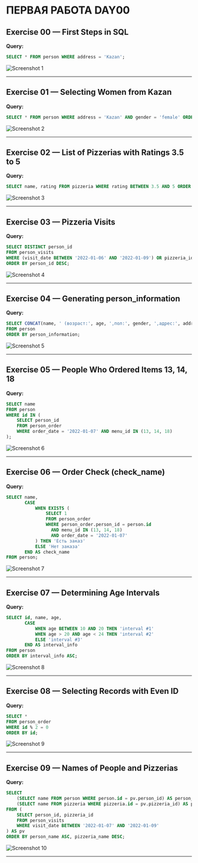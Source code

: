 # ПЕРВАЯ РАБОТА DAY00

## Exercise 00 — First Steps in SQL
**Query:**
```sql
SELECT * FROM person WHERE address = 'Kazan';
```
![Screenshot 1](https://github.com/DenisShestakov1/data2sem/blob/main/day00/1.png)

---

## Exercise 01 — Selecting Women from Kazan
**Query:**
```sql
SELECT * FROM person WHERE address = 'Kazan' AND gender = 'female' ORDER BY name;
```
![Screenshot 2](https://github.com/DenisShestakov1/data2sem/blob/main/day00/2.png)

---

## Exercise 02 — List of Pizzerias with Ratings 3.5 to 5
**Query:**
```sql
SELECT name, rating FROM pizzeria WHERE rating BETWEEN 3.5 AND 5 ORDER BY rating;
```
![Screenshot 3](https://github.com/DenisShestakov1/data2sem/blob/main/day00/3.png)

---

## Exercise 03 — Pizzeria Visits
**Query:**
```sql
SELECT DISTINCT person_id 
FROM person_visits 
WHERE (visit_date BETWEEN '2022-01-06' AND '2022-01-09') OR pizzeria_id = 2
ORDER BY person_id DESC;
```
![Screenshot 4](https://github.com/DenisShestakov1/data2sem/blob/main/day00/4.png)

---

## Exercise 04 — Generating person_information
**Query:**
```sql
SELECT CONCAT(name, ' (возраст:', age, ',пол:', gender, ',адрес:', address, ')') AS person_information
FROM person
ORDER BY person_information;
```
![Screenshot 5](https://github.com/DenisShestakov1/data2sem/blob/main/day00/5.png)

---

## Exercise 05 — People Who Ordered Items 13, 14, 18
**Query:**
```sql
SELECT name
FROM person
WHERE id IN (
    SELECT person_id
    FROM person_order
    WHERE order_date = '2022-01-07' AND menu_id IN (13, 14, 18)
);
```
![Screenshot 6](https://github.com/DenisShestakov1/data2sem/blob/main/day00/6.png)

---

## Exercise 06 — Order Check (check_name)
**Query:**
```sql
SELECT name,
       CASE
           WHEN EXISTS (
               SELECT 1
               FROM person_order
               WHERE person_order.person_id = person.id
                 AND menu_id IN (13, 14, 18)
                 AND order_date = '2022-01-07'
           ) THEN 'Есть заказ'
           ELSE 'Нет заказа'
       END AS check_name
FROM person;
```
![Screenshot 7](https://github.com/DenisShestakov1/data2sem/blob/main/day00/7.png)

---

## Exercise 07 — Determining Age Intervals
**Query:**
```sql
SELECT id, name, age,
       CASE
           WHEN age BETWEEN 10 AND 20 THEN 'interval #1'
           WHEN age > 20 AND age < 24 THEN 'interval #2'
           ELSE 'interval #3'
       END AS interval_info
FROM person
ORDER BY interval_info ASC;
```
![Screenshot 8](https://github.com/DenisShestakov1/data2sem/blob/main/day00/8.png)

---

## Exercise 08 — Selecting Records with Even ID
**Query:**
```sql
SELECT *
FROM person_order
WHERE id % 2 = 0
ORDER BY id;
```
![Screenshot 9](https://github.com/DenisShestakov1/data2sem/blob/main/day00/9.png)

---

## Exercise 09 — Names of People and Pizzerias
**Query:**
```sql
SELECT 
    (SELECT name FROM person WHERE person.id = pv.person_id) AS person_name,
    (SELECT name FROM pizzeria WHERE pizzeria.id = pv.pizzeria_id) AS pizzeria_name
FROM (
    SELECT person_id, pizzeria_id
    FROM person_visits
    WHERE visit_date BETWEEN '2022-01-07' AND '2022-01-09'
) AS pv
ORDER BY person_name ASC, pizzeria_name DESC;
```
![Screenshot 10](https://github.com/DenisShestakov1/data2sem/blob/main/day00/10.png)

---
